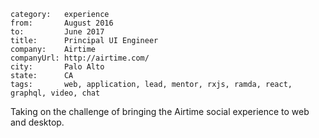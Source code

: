 ~~~
category:   experience
from:       August 2016
to:         June 2017
title:      Principal UI Engineer
company:    Airtime
companyUrl: http://airtime.com/
city:       Palo Alto
state:      CA
tags:       web, application, lead, mentor, rxjs, ramda, react, graphql, video, chat
~~~

Taking on the challenge of bringing the Airtime social experience to web and
desktop.


